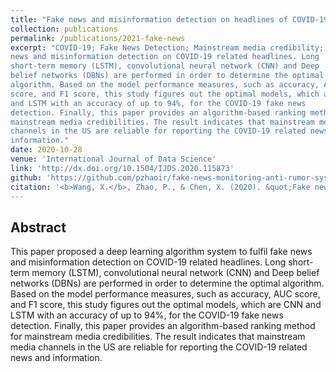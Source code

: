 ```yaml
---
title: "Fake news and misinformation detection on headlines of COVID-19 using deep learning algorithms"
collection: publications
permalink: /publications/2021-fake-news
excerpt: "COVID-19; Fake News Detection; Mainstream media credibility; Long-term memory; Converlutional neural network; Deep belief networks; Cloud computing<br /><br />**Abstract:**This paper proposed a deep learning algorithm system to fulfil fake
news and misinformation detection on COVID-19 related headlines. Long
short-term memory (LSTM), convolutional neural network (CNN) and Deep
belief networks (DBNs) are performed in order to determine the optimal
algorithm. Based on the model performance measures, such as accuracy, AUC
score, and F1 score, this study figures out the optimal models, which are CNN
and LSTM with an accuracy of up to 94%, for the COVID-19 fake news
detection. Finally, this paper provides an algorithm-based ranking method for
mainstream media credibilities. The result indicates that mainstream media
channels in the US are reliable for reporting the COVID-19 related news and
information."
date: 2020-10-28
venue: 'International Journal of Data Science'
link: 'http://dx.doi.org/10.1504/IJDS.2020.115873'
github: 'https://github.com/pzhaoir/fake-news-monitoring-anti-rumor-systm/tree/main/fake-news-mainstream-media'
citation: '<b>Wang, X.</b>, Zhao, P., & Chen, X. (2020). &quot;Fake news and misinformation detection on headlines of COVID-19 using deep learning algorithms.&quot; <i>International Journal of Data Science</i> 5(4), 316-33. doi:10.1504/IJDS.2020.115873'
---
```


## Abstract
This paper proposed a deep learning algorithm system to fulfil fake
news and misinformation detection on COVID-19 related headlines. Long
short-term memory (LSTM), convolutional neural network (CNN) and Deep
belief networks (DBNs) are performed in order to determine the optimal
algorithm. Based on the model performance measures, such as accuracy, AUC
score, and F1 score, this study figures out the optimal models, which are CNN
and LSTM with an accuracy of up to 94%, for the COVID-19 fake news
detection. Finally, this paper provides an algorithm-based ranking method for
mainstream media credibilities. The result indicates that mainstream media
channels in the US are reliable for reporting the COVID-19 related news and
information.

